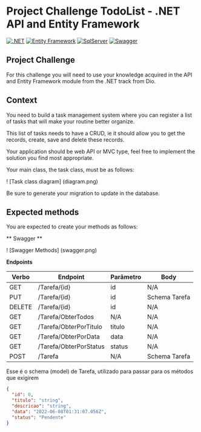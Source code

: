 # Project Challenge TodoList - .NET API and Entity Framework

[![.NET](https://img.shields.io/badge/.NET-7.0-512bd4.svg)](https://dotnet.microsoft.com/)
[![Entity Framework](https://img.shields.io/badge/Entity%20Framework-512BD4?logoColor=white)](https://docs.microsoft.com/en-us/ef/)
[![SqlServer](https://img.shields.io/badge/SqlServer-white.svg)](https://www.mysql.com/)
[![Swagger](https://img.shields.io/badge/Swagger-85EA2D?style=flat&logo=swagger&logoColor=black)](https://swagger.io/)
## Project Challenge
For this challenge you will need to use your knowledge acquired in the API and Entity Framework module from the .NET track from Dio.

## Context
You need to build a task management system where you can register a list of tasks that will make your routine better organize.

This list of tasks needs to have a CRUD, ie it should allow you to get the records, create, save and delete these records.

Your application should be web API or MVC type, feel free to implement the solution you find most appropriate.

Your main class, the task class, must be as follows:

! [Task class diagram] (diagram.png)

Be sure to generate your migration to update in the database.

## Expected methods
You are expected to create your methods as follows:


** Swagger **


! [Swagger Methods] (swagger.png)


**Endpoints**


| Verbo  | Endpoint                | Parâmetro | Body          |
|--------|-------------------------|-----------|---------------|
| GET    | /Tarefa/{id}            | id        | N/A           |
| PUT    | /Tarefa/{id}            | id        | Schema Tarefa |
| DELETE | /Tarefa/{id}            | id        | N/A           |
| GET    | /Tarefa/ObterTodos      | N/A       | N/A           |
| GET    | /Tarefa/ObterPorTitulo  | titulo    | N/A           |
| GET    | /Tarefa/ObterPorData    | data      | N/A           |
| GET    | /Tarefa/ObterPorStatus  | status    | N/A           |
| POST   | /Tarefa                 | N/A       | Schema Tarefa |

Esse é o schema (model) de Tarefa, utilizado para passar para os métodos que exigirem

```json
{
  "id": 0,
  "titulo": "string",
  "descricao": "string",
  "data": "2022-06-08T01:31:07.056Z",
  "status": "Pendente"
}
```

